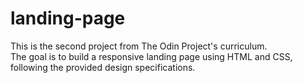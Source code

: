 # landing-page

This is the second project from The Odin Project's curriculum.  
The goal is to build a responsive landing page using HTML and CSS, following the provided design specifications.

